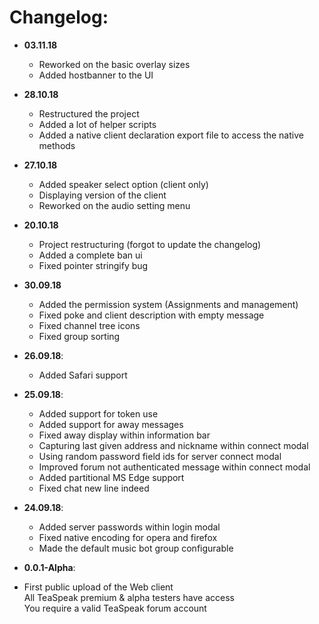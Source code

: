 # Changelog:
* **03.11.18**
    - Reworked on the basic overlay sizes
    - Added hostbanner to the UI 
    
* **28.10.18**
    - Restructured the project
    - Added a lot of helper scripts
    - Added a native client declaration export file to access the native methods
    
* **27.10.18**
    - Added speaker select option (client only)
    - Displaying version of the client
    - Reworked on the audio setting menu
    
* **20.10.18**
    - Project restructuring (forgot to update the changelog)
    - Added a complete ban ui
    - Fixed pointer stringify bug 
    
* **30.09.18**
    - Added the permission system (Assignments and management)
    * Fixed poke and client description with empty message
    * Fixed channel tree icons
    * Fixed group sorting
    
* **26.09.18**:
    - Added Safari support
    
* **25.09.18**:
    - Added support for token use
    - Added support for away messages
    * Fixed away display within information bar
    - Capturing last given address and nickname within connect modal
    * Using random password field ids for server connect modal
    + Improved forum not authenticated message within connect modal
    - Added partitional MS Edge support
    * Fixed chat new line indeed
    
* **24.09.18**:
    - Added server passwords within login modal
    - Fixed native encoding for opera and firefox
    - Made the default music bot group configurable

* **0.0.1-Alpha**:  
- First public upload of the Web client  
  All TeaSpeak premium & alpha testers have access  
  You require a valid TeaSpeak forum account  